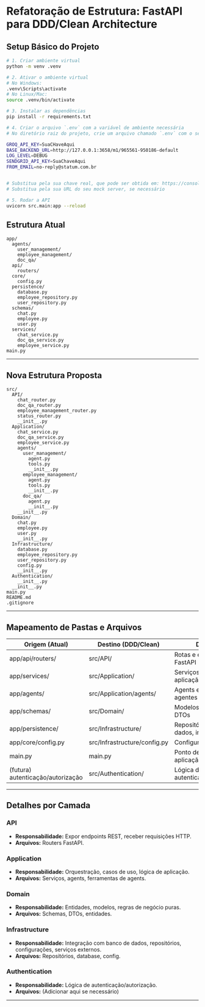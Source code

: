# Refatoração de Estrutura: FastAPI para DDD/Clean Architecture

## Setup Básico do Projeto

```bash
# 1. Criar ambiente virtual
python -m venv .venv

# 2. Ativar o ambiente virtual
# No Windows:
.venv\Scripts\activate
# No Linux/Mac:
source .venv/bin/activate

# 3. Instalar as dependências
pip install -r requirements.txt

# 4. Criar o arquivo `.env` com a variável de ambiente necessária
# No diretório raiz do projeto, crie um arquivo chamado `.env` com o seguinte conteúdo (copie e cole):

GROQ_API_KEY=SuaCHaveAqui
BASE_BACKEND_URL=http://127.0.0.1:3658/m1/965561-950186-default
LOG_LEVEL=DEBUG
SENDGRID_API_KEY=SuaChaveAqui
FROM_EMAIL=no-reply@statum.com.br


# Substitua pela sua chave real, que pode ser obtida em: https://console.groq.com/keys
# Substitua pela sua URL do seu mock server, se necessário

# 5. Rodar a API
uvicorn src.main:app --reload
```


## Estrutura Atual

```
app/
  agents/
    user_management/
    employee_management/
    doc_qa/
  api/
    routers/
  core/
    config.py
  persistence/
    database.py
    employee_repository.py
    user_repository.py
  schemas/
    chat.py
    employee.py
    user.py
  services/
    chat_service.py
    doc_qa_service.py
    employee_service.py
main.py
```

---

## Nova Estrutura Proposta

```
src/
  API/
    chat_router.py
    doc_qa_router.py
    employee_management_router.py
    status_router.py
    __init__.py
  Application/
    chat_service.py
    doc_qa_service.py
    employee_service.py
    agents/
      user_management/
        agent.py
        tools.py
        __init__.py
      employee_management/
        agent.py
        tools.py
        __init__.py
      doc_qa/
        agent.py
        __init__.py
    __init__.py
  Domain/
    chat.py
    employee.py
    user.py
    __init__.py
  Infrastructure/
    database.py
    employee_repository.py
    user_repository.py
    config.py
    __init__.py
  Authentication/
    __init__.py
  __init__.py
main.py
README.md
.gitignore
```

---

## Mapeamento de Pastas e Arquivos

| Origem (Atual)                    | Destino (DDD/Clean)          | Descrição                                 |
| --------------------------------- | ---------------------------- | ----------------------------------------- |
| app/api/routers/                  | src/API/                     | Rotas e endpoints FastAPI                 |
| app/services/                     | src/Application/             | Serviços e lógica de aplicação            |
| app/agents/                       | src/Application/agents/      | Agents e ferramentas de agentes           |
| app/schemas/                      | src/Domain/                  | Modelos, entidades, DTOs                  |
| app/persistence/                  | src/Infrastructure/          | Repositórios, banco de dados, integrações |
| app/core/config.py                | src/Infrastructure/config.py | Configurações                             |
| main.py                           | main.py                      | Ponto de entrada da aplicação             |
| (futura) autenticação/autorização | src/Authentication/          | Lógica de autenticação/autorização        |

---

## Detalhes por Camada

### API

- **Responsabilidade:** Expor endpoints REST, receber requisições HTTP.
- **Arquivos:** Routers FastAPI.

### Application

- **Responsabilidade:** Orquestração, casos de uso, lógica de aplicação.
- **Arquivos:** Serviços, agents, ferramentas de agents.

### Domain

- **Responsabilidade:** Entidades, modelos, regras de negócio puras.
- **Arquivos:** Schemas, DTOs, entidades.

### Infrastructure

- **Responsabilidade:** Integração com banco de dados, repositórios, configurações, serviços externos.
- **Arquivos:** Repositórios, database, config.

### Authentication

- **Responsabilidade:** Lógica de autenticação/autorização.
- **Arquivos:** (Adicionar aqui se necessário)

---
